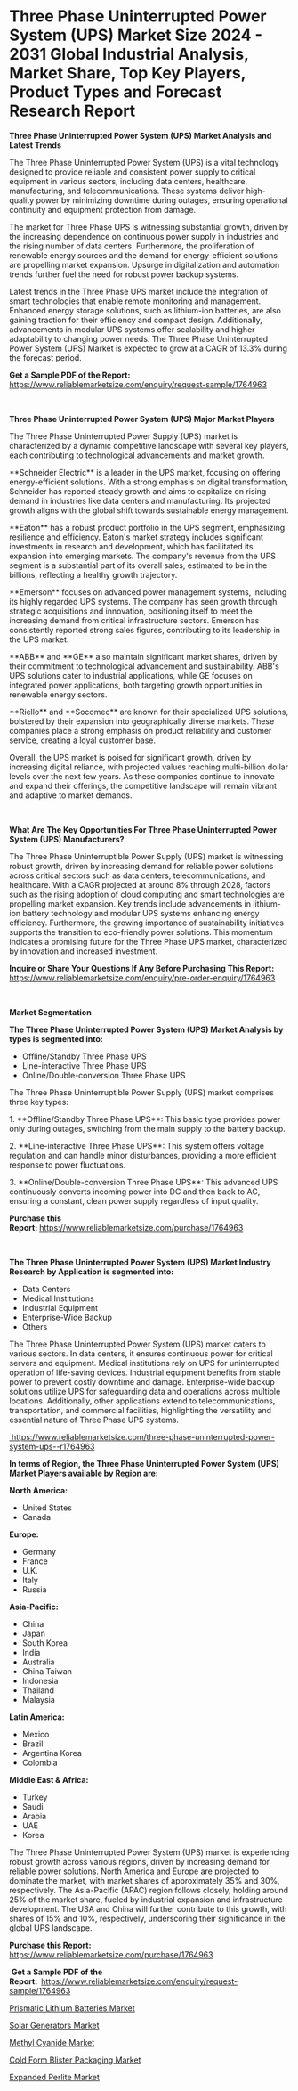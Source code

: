 <p><h1>Three Phase Uninterrupted Power System (UPS) Market Size 2024 - 2031 Global Industrial Analysis, Market Share, Top Key Players, Product Types and Forecast Research Report</h1></p><p><strong>Three Phase Uninterrupted Power System (UPS) Market Analysis and Latest Trends</strong></p>
<p><p>The Three Phase Uninterrupted Power System (UPS) is a vital technology designed to provide reliable and consistent power supply to critical equipment in various sectors, including data centers, healthcare, manufacturing, and telecommunications. These systems deliver high-quality power by minimizing downtime during outages, ensuring operational continuity and equipment protection from damage.</p><p>The market for Three Phase UPS is witnessing substantial growth, driven by the increasing dependence on continuous power supply in industries and the rising number of data centers. Furthermore, the proliferation of renewable energy sources and the demand for energy-efficient solutions are propelling market expansion. Upsurge in digitalization and automation trends further fuel the need for robust power backup systems.</p><p>Latest trends in the Three Phase UPS market include the integration of smart technologies that enable remote monitoring and management. Enhanced energy storage solutions, such as lithium-ion batteries, are also gaining traction for their efficiency and compact design. Additionally, advancements in modular UPS systems offer scalability and higher adaptability to changing power needs. The Three Phase Uninterrupted Power System (UPS) Market is expected to grow at a CAGR of 13.3% during the forecast period.</p></p>
<p><strong>Get a Sample PDF of the Report:&nbsp;</strong> <a href="https://www.reliablemarketsize.com/enquiry/request-sample/1764963?utm_campaign=1103&utm_medium=2&utm_source=Github&utm_content=ia&utm_term=07102024&utm_id=three-phase-uninterrupted-power-system-ups">https://www.reliablemarketsize.com/enquiry/request-sample/1764963</a></p>
<p>&nbsp;</p>
<p><strong>Three Phase Uninterrupted Power System (UPS) Major Market Players</strong></p>
<p><p>The Three Phase Uninterrupted Power Supply (UPS) market is characterized by a dynamic competitive landscape with several key players, each contributing to technological advancements and market growth.</p><p>**Schneider Electric** is a leader in the UPS market, focusing on offering energy-efficient solutions. With a strong emphasis on digital transformation, Schneider has reported steady growth and aims to capitalize on rising demand in industries like data centers and manufacturing. Its projected growth aligns with the global shift towards sustainable energy management.</p><p>**Eaton** has a robust product portfolio in the UPS segment, emphasizing resilience and efficiency. Eaton's market strategy includes significant investments in research and development, which has facilitated its expansion into emerging markets. The company's revenue from the UPS segment is a substantial part of its overall sales, estimated to be in the billions, reflecting a healthy growth trajectory.</p><p>**Emerson** focuses on advanced power management systems, including its highly regarded UPS systems. The company has seen growth through strategic acquisitions and innovation, positioning itself to meet the increasing demand from critical infrastructure sectors. Emerson has consistently reported strong sales figures, contributing to its leadership in the UPS market.</p><p>**ABB** and **GE** also maintain significant market shares, driven by their commitment to technological advancement and sustainability. ABB's UPS solutions cater to industrial applications, while GE focuses on integrated power applications, both targeting growth opportunities in renewable energy sectors.</p><p>**Riello** and **Socomec** are known for their specialized UPS solutions, bolstered by their expansion into geographically diverse markets. These companies place a strong emphasis on product reliability and customer service, creating a loyal customer base.</p><p>Overall, the UPS market is poised for significant growth, driven by increasing digital reliance, with projected values reaching multi-billion dollar levels over the next few years. As these companies continue to innovate and expand their offerings, the competitive landscape will remain vibrant and adaptive to market demands.</p></p>
<p>&nbsp;</p>
<p><strong>What Are The Key Opportunities For Three Phase Uninterrupted Power System (UPS) Manufacturers?</strong></p>
<p><p>The Three Phase Uninterruptible Power Supply (UPS) market is witnessing robust growth, driven by increasing demand for reliable power solutions across critical sectors such as data centers, telecommunications, and healthcare. With a CAGR projected at around 8% through 2028, factors such as the rising adoption of cloud computing and smart technologies are propelling market expansion. Key trends include advancements in lithium-ion battery technology and modular UPS systems enhancing energy efficiency. Furthermore, the growing importance of sustainability initiatives supports the transition to eco-friendly power solutions. This momentum indicates a promising future for the Three Phase UPS market, characterized by innovation and increased investment.</p></p>
<p><strong>Inquire or Share Your Questions If Any Before Purchasing This Report:</strong> <a href="https://www.reliablemarketsize.com/enquiry/pre-order-enquiry/1764963?utm_campaign=1103&utm_medium=2&utm_source=Github&utm_content=ia&utm_term=07102024&utm_id=three-phase-uninterrupted-power-system-ups">https://www.reliablemarketsize.com/enquiry/pre-order-enquiry/1764963</a></p>
<p>&nbsp;</p>
<p><strong>Market Segmentation</strong></p>
<p><strong>The Three Phase Uninterrupted Power System (UPS) Market Analysis by types is segmented into:</strong></p>
<p><ul><li>Offline/Standby Three Phase UPS</li><li>Line-interactive Three Phase UPS</li><li>Online/Double-conversion Three Phase UPS</li></ul></p>
<p><p>The Three Phase Uninterruptible Power Supply (UPS) market comprises three key types: </p><p>1. **Offline/Standby Three Phase UPS**: This basic type provides power only during outages, switching from the main supply to the battery backup.</p><p>2. **Line-interactive Three Phase UPS**: This system offers voltage regulation and can handle minor disturbances, providing a more efficient response to power fluctuations.</p><p>3. **Online/Double-conversion Three Phase UPS**: This advanced UPS continuously converts incoming power into DC and then back to AC, ensuring a constant, clean power supply regardless of input quality.</p></p>
<p><strong>Purchase this Report:&nbsp;</strong><a href="https://www.reliablemarketsize.com/purchase/1764963?utm_campaign=1103&utm_medium=2&utm_source=Github&utm_content=ia&utm_term=07102024&utm_id=three-phase-uninterrupted-power-system-ups">https://www.reliablemarketsize.com/purchase/1764963</a></p>
<p>&nbsp;</p>
<p><strong>The Three Phase Uninterrupted Power System (UPS) Market Industry Research by Application is segmented into:</strong></p>
<p><ul><li>Data Centers</li><li>Medical Institutions</li><li>Industrial Equipment</li><li>Enterprise-Wide Backup</li><li>Others</li></ul></p>
<p><p>The Three Phase Uninterrupted Power System (UPS) market caters to various sectors. In data centers, it ensures continuous power for critical servers and equipment. Medical institutions rely on UPS for uninterrupted operation of life-saving devices. Industrial equipment benefits from stable power to prevent costly downtime and damage. Enterprise-wide backup solutions utilize UPS for safeguarding data and operations across multiple locations. Additionally, other applications extend to telecommunications, transportation, and commercial facilities, highlighting the versatility and essential nature of Three Phase UPS systems.</p></p>
<p><a href="https://www.reliablemarketsize.com/three-phase-uninterrupted-power-system-ups--r1764963?utm_campaign=1103&utm_medium=2&utm_source=Github&utm_content=ia&utm_term=07102024&utm_id=three-phase-uninterrupted-power-system-ups">&nbsp;https://www.reliablemarketsize.com/three-phase-uninterrupted-power-system-ups--r1764963</a></p>
<p><strong>In terms of Region, the Three Phase Uninterrupted Power System (UPS) Market Players available by Region are:</strong></p>
<p>
    <p> <strong> North America: </strong>
        <ul>
            <li>United States</li>
            <li>Canada</li>
        </ul>
        </p> 
    <p> <strong> Europe: </strong>
        <ul>
            <li>Germany</li>
            <li>France</li>
            <li>U.K.</li>
            <li>Italy</li>
            <li>Russia</li>
        </ul>
        </p> 
    <p> <strong> Asia-Pacific: </strong>
        <ul>
            <li>China</li>
            <li>Japan</li>
            <li>South Korea</li>
            <li>India</li>
            <li>Australia</li>
            <li>China Taiwan</li>
            <li>Indonesia</li>
            <li>Thailand</li>
            <li>Malaysia</li>
        </ul>
        </p> 
    <p> <strong> Latin America: </strong>
        <ul>
            <li>Mexico</li>
            <li>Brazil</li>
            <li>Argentina Korea</li>
            <li>Colombia</li>
        </ul>
        </p> 
    <p> <strong> Middle East & Africa: </strong>
        <ul>
            <li>Turkey</li>
            <li>Saudi</li>
            <li>Arabia</li>
            <li>UAE</li>
            <li>Korea</li>
        </ul>
    </p>
    </p>
<p><p>The Three Phase Uninterrupted Power System (UPS) market is experiencing robust growth across various regions, driven by increasing demand for reliable power solutions. North America and Europe are projected to dominate the market, with market shares of approximately 35% and 30%, respectively. The Asia-Pacific (APAC) region follows closely, holding around 25% of the market share, fueled by industrial expansion and infrastructure development. The USA and China will further contribute to this growth, with shares of 15% and 10%, respectively, underscoring their significance in the global UPS landscape.</p></p>
<p><strong>Purchase this Report: </strong><a href="https://www.reliablemarketsize.com/purchase/1764963?utm_campaign=1103&utm_medium=2&utm_source=Github&utm_content=ia&utm_term=07102024&utm_id=three-phase-uninterrupted-power-system-ups">https://www.reliablemarketsize.com/purchase/1764963</a></p>
<p>&nbsp;<strong>Get a Sample PDF of the Report:&nbsp;&nbsp;</strong><a href="https://www.reliablemarketsize.com/enquiry/request-sample/1764963?utm_campaign=1103&utm_medium=2&utm_source=Github&utm_content=ia&utm_term=07102024&utm_id=three-phase-uninterrupted-power-system-ups">https://www.reliablemarketsize.com/enquiry/request-sample/1764963</a></p>
<p><strong></strong></p>
<p><p><a href="https://issuu.com/reportprime-2/docs/prismatic-lithium-batteries-market-_a0e7dc65bf14ac?utm_campaign=1103&utm_medium=2&utm_source=Github&utm_content=ia&utm_term=07102024&utm_id=three-phase-uninterrupted-power-system-ups">Prismatic Lithium Batteries Market</a></p><p><a href="https://issuu.com/reportprime-2/docs/solar-generators-market-size-2030.p_b9148ab5cba142?utm_campaign=1103&utm_medium=2&utm_source=Github&utm_content=ia&utm_term=07102024&utm_id=three-phase-uninterrupted-power-system-ups">Solar Generators Market</a></p><p><a href="https://www.linkedin.com/pulse/future-ready-strategic-insights-global-methyl-cyanide-market-rzdue?utm_campaign=1103&utm_medium=2&utm_source=Github&utm_content=ia&utm_term=07102024&utm_id=three-phase-uninterrupted-power-system-ups">Methyl Cyanide Market</a></p><p><a href="https://www.linkedin.com/pulse/global-cold-form-blister-packaging-market-trends-innovations-nmkie?utm_campaign=1103&utm_medium=2&utm_source=Github&utm_content=ia&utm_term=07102024&utm_id=three-phase-uninterrupted-power-system-ups">Cold Form Blister Packaging Market</a></p><p><a href="https://www.linkedin.com/pulse/expanded-perlite-market-outlook-forecast-from-2024-2031-koncepti-dycje?utm_campaign=1103&utm_medium=2&utm_source=Github&utm_content=ia&utm_term=07102024&utm_id=three-phase-uninterrupted-power-system-ups">Expanded Perlite Market</a></p></p>